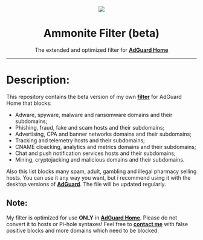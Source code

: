 <p align="center">
<img src="https://raw.githubusercontent.com/ammnt/Ammonite/master/ammnt_logo.png" />
</p>

<h1 align="center">Ammonite Filter (beta)</h1>

<p align="center">The extended and optimized filter for <a href="https://adguard.com/en/adguard-home.html"><b>AdGuard Home</b></a></p>

***

# Description:

This repository contains the beta version of my own <b><a href="https://ammnt.com/filter.txt">filter</a></b> for AdGuard Home that blocks:
- Adware, spyware, malware and ransomware domains and their subdomains;
- Phishing, fraud, fake and scam hosts and their subdomains;
- Advertising, CPA and banner networks domains and their subdomains;
- Tracking and telemetry hosts and their subdomains;
- CNAME cloacking, analytics and metrics domains and their subdomains;
- Chat and push notification services hosts and their subdomains;
- Mining, cryptojacking and malicious domains and their subdomains.

Also this list blocks many spam, adult, gambling and illegal pharmacy selling hosts. You can use it any way you want, but i recommend using it with the desktop versions of <b><a href="https://adguard.com/en/adguard-mac/overview.html">AdGuard</a></b>. The file will be updated regularly.

## Note:

My filter is optimized for use <b>ONLY</b> in <b><a href="https://github.com/AdguardTeam/AdGuardHome">AdGuard Home</a></b>. Please do not convert it to hosts or Pi-hole syntaxes! Feel free to <b><a href="https://t.me/LazyAspect">contact me</a></b> with false positive blocks and more domains which need to be blocked.
